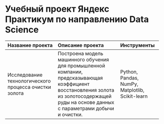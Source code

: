 # Учебный проект Яндекс Практикум по направлению Data Science

|Название проекта|Описание проекта|Инструменты|
|:---------------|:---------------|:----------|
|Исследование технологического процесса очистки золота|Построена модель машинного обучения для промышленной компании, предсказывающая коэффициент восстановления золота из золотосодержащей руды на основе данных с параметрами добычи и очистки.|Python, Pandas, NumPy, Matplotlib, Scikit-learn|
